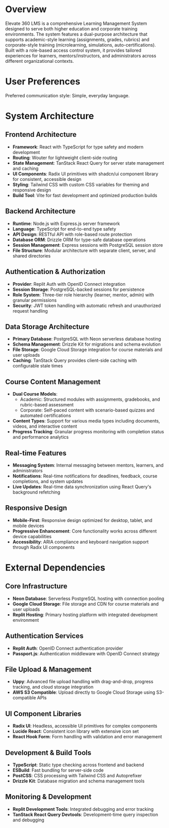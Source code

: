 # Overview

Elevate 360 LMS is a comprehensive Learning Management System designed to serve both higher education and corporate training environments. The system features a dual-purpose architecture that supports academic-style learning (assignments, grades, rubrics) and corporate-style training (microlearning, simulations, auto-certifications). Built with a role-based access control system, it provides tailored experiences for learners, mentors/instructors, and administrators across different organizational contexts.

# User Preferences

Preferred communication style: Simple, everyday language.

# System Architecture

## Frontend Architecture
- **Framework**: React with TypeScript for type safety and modern development
- **Routing**: Wouter for lightweight client-side routing
- **State Management**: TanStack React Query for server state management and caching
- **UI Components**: Radix UI primitives with shadcn/ui component library for consistent, accessible design
- **Styling**: Tailwind CSS with custom CSS variables for theming and responsive design
- **Build Tool**: Vite for fast development and optimized production builds

## Backend Architecture
- **Runtime**: Node.js with Express.js server framework
- **Language**: TypeScript for end-to-end type safety
- **API Design**: RESTful API with role-based route protection
- **Database ORM**: Drizzle ORM for type-safe database operations
- **Session Management**: Express sessions with PostgreSQL session store
- **File Structure**: Modular architecture with separate client, server, and shared directories

## Authentication & Authorization
- **Provider**: Replit Auth with OpenID Connect integration
- **Session Storage**: PostgreSQL-backed sessions for persistence
- **Role System**: Three-tier role hierarchy (learner, mentor, admin) with granular permissions
- **Security**: JWT token handling with automatic refresh and unauthorized request handling

## Data Storage Architecture
- **Primary Database**: PostgreSQL with Neon serverless database hosting
- **Schema Management**: Drizzle Kit for migrations and schema evolution
- **File Storage**: Google Cloud Storage integration for course materials and user uploads
- **Caching**: TanStack Query provides client-side caching with configurable stale times

## Course Content Management
- **Dual Course Models**: 
  - Academic: Structured modules with assignments, gradebooks, and rubric-based assessment
  - Corporate: Self-paced content with scenario-based quizzes and automated certifications
- **Content Types**: Support for various media types including documents, videos, and interactive content
- **Progress Tracking**: Granular progress monitoring with completion status and performance analytics

## Real-time Features
- **Messaging System**: Internal messaging between mentors, learners, and administrators
- **Notifications**: Real-time notifications for deadlines, feedback, course completions, and system updates
- **Live Updates**: Real-time data synchronization using React Query's background refetching

## Responsive Design
- **Mobile-First**: Responsive design optimized for desktop, tablet, and mobile devices
- **Progressive Enhancement**: Core functionality works across different device capabilities
- **Accessibility**: ARIA compliance and keyboard navigation support through Radix UI components

# External Dependencies

## Core Infrastructure
- **Neon Database**: Serverless PostgreSQL hosting with connection pooling
- **Google Cloud Storage**: File storage and CDN for course materials and user uploads
- **Replit Hosting**: Primary hosting platform with integrated development environment

## Authentication Services
- **Replit Auth**: OpenID Connect authentication provider
- **Passport.js**: Authentication middleware with OpenID Connect strategy

## File Upload & Management
- **Uppy**: Advanced file upload handling with drag-and-drop, progress tracking, and cloud storage integration
- **AWS S3 Compatible**: Upload directly to Google Cloud Storage using S3-compatible APIs

## UI Component Libraries
- **Radix UI**: Headless, accessible UI primitives for complex components
- **Lucide React**: Consistent icon library with extensive icon set
- **React Hook Form**: Form handling with validation and error management

## Development & Build Tools
- **TypeScript**: Static type checking across frontend and backend
- **ESBuild**: Fast bundling for server-side code
- **PostCSS**: CSS processing with Tailwind CSS and Autoprefixer
- **Drizzle Kit**: Database migration and schema management tools

## Monitoring & Development
- **Replit Development Tools**: Integrated debugging and error tracking
- **TanStack React Query Devtools**: Development-time query inspection and debugging